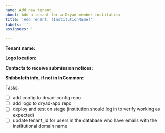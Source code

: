 ```yaml
---
name: Add new tenant
about: Add a tenant for a Dryad member institution
title: 'Add Tenant: [InstitutionName]'
labels: ''
assignees: ''

---
```


**Tenant name:** 

**Logo location:** 

**Contacts to receive submission notices:** 

**Shibboleth info, if not in InCommon:**

Tasks:
- [ ] add config to dryad-config repo
- [ ] add logo to dryad-app repo
- [ ] deploy and test on stage (institution should log in to verify working as expected)
- [ ] update tenant_id for users in the database who have emails with the institutional domain name
